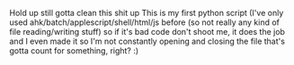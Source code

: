 Hold up still gotta clean this shit up
This is my first python script (I've only used ahk/batch/applescript/shell/html/js before (so not really any kind of file reading/writing stuff) so if it's bad code don't shoot me, it does the job and I even made it so I'm not constantly opening and closing the file that's gotta count for something, right? :)
